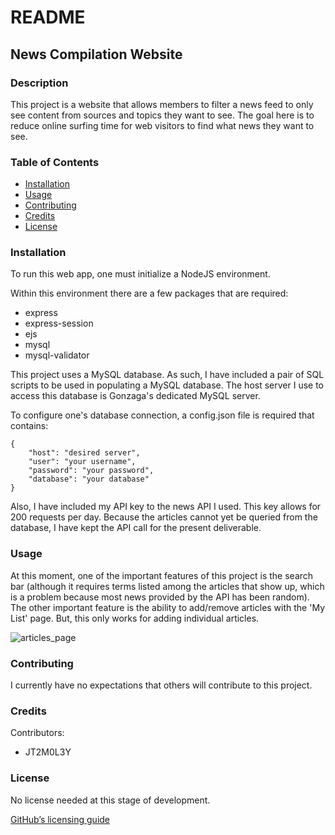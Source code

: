 # README

<a name="title"></a>
## News Compilation Website

<a name="desc"></a>
### Description

This project is a website that allows members to filter a news feed to only see content from sources and topics they want to see. 
The goal here is to reduce online surfing time for web visitors to find what news they want to see.

<a name="table"></a>
### Table of Contents
- [Installation](#installation)
- [Usage](#usage)
- [Contributing](#contributing)
- [Credits](#credits)
- [License](#license)

<a name="install"></a>
### Installation

To run this web app, one must initialize a NodeJS environment.  

Within this environment there are a few packages that are required:
* express
* express-session
* ejs
* mysql
* mysql-validator

This project uses a MySQL database. As such, I have included a pair of SQL scripts to be used in populating a MySQL database. The host server I use to access this database is Gonzaga's dedicated MySQL server.

To configure one's database connection, a config.json file is required that contains:
```
{
    "host": "desired server",
    "user": "your username",
    "password": "your password",
    "database": "your database"
}
```

Also, I have included my API key to the news API I used. This key allows for 200 requests per day. Because the articles cannot yet be queried from the database, I have kept the API call for the present deliverable.

<a name="use"></a>
### Usage

At this moment, one of the important features of this project is the search bar (although it requires terms listed among the articles that show up, which is a problem because most news provided by the API has been random). The other important feature is the ability to add/remove articles with the 'My List' page. But, this only works for adding individual articles.

![articles_page](https://user-images.githubusercontent.com/67881240/205704385-fa568ff7-21ac-4cc0-bfbc-290696f67772.png)

<a name="cont"></a>
### Contributing

I currently have no expectations that others will contribute to this project.

<a name="cred"></a>
### Credits

Contributors: 
- JT2M0L3Y

<a name="licence"></a>
### License

No license needed at this stage of development.

[GitHub’s licensing guide](https://choosealicense.com/)
